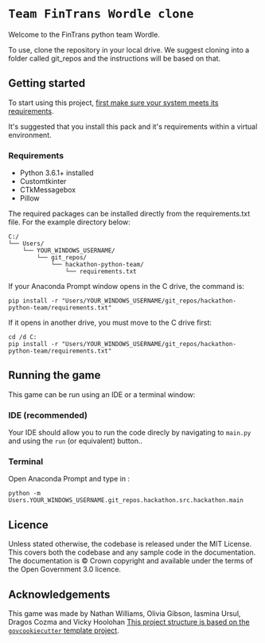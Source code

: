 # `Team FinTrans Wordle clone`

Welcome to the FinTrans python team Wordle.

To use, clone the repository in your local drive. We suggest cloning into a folder called git_repos and the instructions will be based on that.

## Getting started

To start using this project, [first make sure your system meets its
requirements](#requirements).

It's suggested that you install this pack and it's requirements within a virtual environment.

### Requirements

- Python 3.6.1+ installed
- Customtkinter
- CTkMessagebox
- Pillow

The required packages can be installed directly from the requirements.txt file. For the example directory below:
```
C:/
└── Users/
    └── YOUR_WINDOWS_USERNAME/
        └── git_repos/
            └── hackathon-python-team/
                └── requirements.txt
```
If your Anaconda Prompt window opens in the C drive, the command is:
```shell
pip install -r "Users/YOUR_WINDOWS_USERNAME/git_repos/hackathon-python-team/requirements.txt"
```
If it opens in another drive, you must move to the C drive first:

```shell
cd /d C:
pip install -r "Users/YOUR_WINDOWS_USERNAME/git_repos/hackathon-python-team/requirements.txt"
```

## Running the game

This game can be run using an IDE or a terminal window:

### IDE (recommended)
Your IDE should allow you to run the code direcly by navigating to `main.py` and using the `run` (or equivalent) button..

### Terminal

Open Anaconda Prompt and type in :
```shell
python -m Users.YOUR_WINDOWS_USERNAME.git_repos.hackathon.src.hackathon.main
```

## Licence

Unless stated otherwise, the codebase is released under the MIT License. This covers
both the codebase and any sample code in the documentation. The documentation is ©
Crown copyright and available under the terms of the Open Government 3.0 licence.



## Acknowledgements
This game was made by Nathan Williams, Olivia Gibson, Iasmina Ursul, Dragos Cozma and Vicky Hoolohan
[This project structure is based on the `govcookiecutter` template
project][govcookiecutter].

[govcookiecutter]: https://github.com/best-practice-and-impact/govcookiecutter
